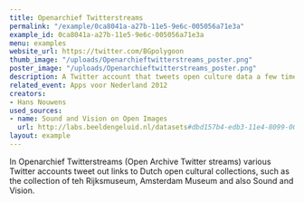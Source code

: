 ```yaml
---
title: Openarchief Twitterstreams
permalink: "/example/0ca8041a-a27b-11e5-9e6c-005056a71e3a"
example_id: 0ca8041a-a27b-11e5-9e6c-005056a71e3a
menu: examples
website_url: https://twitter.com/BGpolygoon
thumb_image: "/uploads/Openarchieftwitterstreams_poster.png"
poster_image: "/uploads/Openarchieftwitterstreams_poster.png"
description: A Twitter account that tweets open culture data a few times a day
related_event: Apps voor Nederland 2012
creators:
- Hans Nouwens
used_sources:
- name: Sound and Vision on Open Images
  url: http://labs.beeldengeluid.nl/datasets#dbd157b4-edb3-11e4-8099-005056a71e3a
layout: example
---
```


In Openarchief Twitterstreams (Open Archive Twitter streams) various Twitter accounts tweet out links to Dutch open cultural collections, such as the collection of teh Rijksmuseum, Amsterdam Museum and also Sound and Vision.
